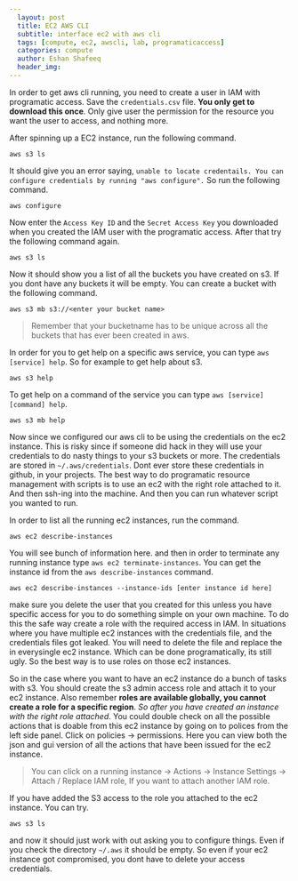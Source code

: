 ```yaml
---
  layout: post
  title: EC2 AWS CLI
  subtitle: interface ec2 with aws cli
  tags: [compute, ec2, awscli, lab, programaticaccess]
  categories: compute
  author: Eshan Shafeeq
  header_img: 
---
```


In order to get aws cli running, you need to create a user in IAM with programatic access. Save the `credentials.csv` file. **You only get to download this once**. Only give user the permission for the resource you want the user to access, and nothing more.

After spinning up a EC2 instance, run the following command.
```shell
aws s3 ls
```

It should give you an error saying, `unable to locate credentails. You can configure credentials by running "aws configure".` So run the following command.

```shell
aws configure
```

Now enter the `Access Key ID` and the `Secret Access Key` you downloaded when you created the IAM user with the programatic access. After that try the following command again.

```shell
aws s3 ls
```

Now it should show you a list of all the buckets you have created on s3. If you dont have any buckets it will be empty. You can create a bucket with the following command.

```shell
aws s3 mb s3://<enter your bucket name>
```

> Remember that your bucketname has to be unique across all the buckets that has ever been created in aws.

In order for you to get help on a specific aws service, you can type `aws [service] help`. So for example to get help about s3. 

```shell
aws s3 help
```

To get help on a command of the service you can type `aws [service] [command] help`. 

```shell
aws s3 mb help
```

Now since we configured our aws cli to be using the credentials on the ec2 instance. This is risky since if someone did hack in they will use your credentials to do nasty things to your s3 buckets or more. The credentials are stored in `~/.aws/credentials`. Dont ever store these credentials in github, in your projects. The best way to do programatic resource management with scripts is to use an ec2 with the right role attached to it. And then ssh-ing into the machine. And then you can run whatever script you wanted to run.

In order to list all the running ec2 instances, run the command.
```shell
aws ec2 describe-instances
```

You will see bunch of information here. and then in order to terminate any running instance type `aws ec2 terminate-instances`. You can get the instance id from the `aws describe-instances` command.

```shell 
aws ec2 describe-instances --instance-ids [enter instance id here]
```

make sure you delete the user that you created for this unless you have specific access for you to do something simple on your own machine. To do this the safe way create a role with the required access in IAM. In situations where you have multiple ec2 instances with the credentials file, and the credentials files got leaked. You will need to delete the file and replace the in everysingle ec2 instance. Which can be done programatically, its still ugly. So the best way is to use roles on those ec2 instances.

So in the case where you want to have an ec2 instance do a bunch of tasks with s3. You should create the s3 admin access role and attach it to your ec2 instance. Also remember **roles are available globally, you cannot create a role for a specific region**. *So after you have created an instance with the right role attached*. You could double check on all the possible actions that is doable from this ec2 instance by going on to polices from the left side panel. Click on policies -> permissions. Here you can view both the json and gui version of all the actions that have been issued for the ec2 instance.

> You can click on a running instance -> Actions -> Instance Settings -> Attach / Replace IAM role, If you want to attach another IAM role.

If you have added the S3 access to the role you attached to the ec2 instance. You can try.
```shell
aws s3 ls
```
and now it should just work with out asking you to configure things. Even if you check the directory `~/.aws` it should be empty. So even if your ec2 instance got compromised, you dont have to delete your access credentials.


